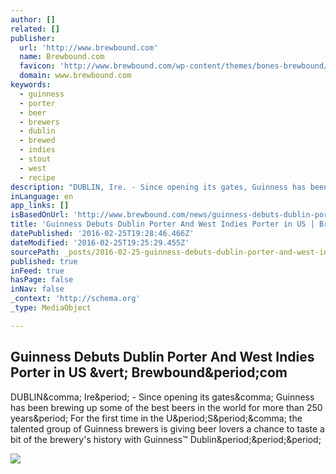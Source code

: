 ```yaml
---
author: []
related: []
publisher:
  url: 'http://www.brewbound.com'
  name: Brewbound.com
  favicon: 'http://www.brewbound.com/wp-content/themes/bones-brewbound/favicon.png'
  domain: www.brewbound.com
keywords:
  - guinness
  - porter
  - beer
  - brewers
  - dublin
  - brewed
  - indies
  - stout
  - west
  - recipe
description: "DUBLIN, Ire. - Since opening its gates, Guinness has been brewing up some of the best beers in the world for more than 250 years. For the first time in the U.S., the talented group of Guinness brewers is giving beer lovers a chance to taste a bit of the brewery's history with Guinness™ Dublin..."
inLanguage: en
app_links: []
isBasedOnUrl: 'http://www.brewbound.com/news/guinness-debuts-dublin-porter-and-west-indies-porter-in-us'
title: 'Guinness Debuts Dublin Porter And West Indies Porter in US | Brewbound.com'
datePublished: '2016-02-25T19:28:46.466Z'
dateModified: '2016-02-25T19:25:29.455Z'
sourcePath: _posts/2016-02-25-guinness-debuts-dublin-porter-and-west-indies-porter-in-us-or.md
published: true
inFeed: true
hasPage: false
inNav: false
_context: 'http://schema.org'
_type: MediaObject

---
```

<article style=""><h1>Guinness Debuts Dublin Porter And West Indies Porter in US &amp;vert; Brewbound&amp;period;com</h1><p>DUBLIN&amp;comma; Ire&amp;period; - Since opening its gates&amp;comma; Guinness has been brewing up some of the best beers in the world for more than 250 years&amp;period; For the first time in the U&amp;period;S&amp;period;&amp;comma; the talented group of Guinness brewers is giving beer lovers a chance to taste a bit of the brewery's history with Guinness™ Dublin&amp;period;&amp;period;&amp;period;</p><img src="http://d1ynl4hb5mx7r8.cloudfront.net/wp-content/uploads/2016/02/25113159/West-Indies-and-Dublin-Porter1.jpg" /></article>